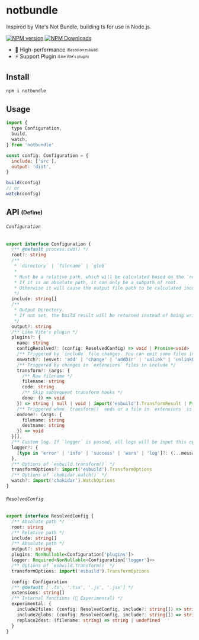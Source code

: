 # notbundle
Inspired by Vite's Not Bundle, building ts for use in Node.js.

[![NPM version](https://img.shields.io/npm/v/notbundle.svg)](https://npmjs.org/package/notbundle)
[![NPM Downloads](https://img.shields.io/npm/dm/notbundle.svg)](https://npmjs.org/package/notbundle)

- 🚀 High-performance <sub><sup>(Based on esbuild)</sup></sub>
- ⚡️ Support Plugin <sub><sup>(Like Vite's plugin)</sup></sub>

## Install

```sh
npm i notbundle
```

## Usage

```js
import {
  type Configuration,
  build,
  watch,
} from 'notbundle'

const config: Configuration = {
  include: ['src'],
  output: 'dist',
}

build(config)
// or
watch(config)
```

## API <sub><sup>(Define)</sup></sub>

###### `Configuration`

```ts
export interface Configuration {
  /** @default process.cwd() */
  root?: string
  /**
   * `directory` | `filename` | `glob`
   * 
   * Must be a relative path, which will be calculated based on the `root`.  
   * If it is an absolute path, it can only be a subpath of root.  
   * Otherwise it will cause the output file path to be calculated incorrectly.  
   */
  include: string[]
  /**
   * Output Directory.
   * If not set, the build result will be returned instead of being written to the file.
   */
  output?: string
  /** Like Vite's plugin */
  plugins?: {
    name: string
    configResolved?: (config: ResolvedConfig) => void | Promise<void>
    /** Triggered by `include` file changes. You can emit some files in this hooks. */
    onwatch?: (envet: 'add' | 'change' | 'addDir' | 'unlink' | 'unlinkDir', path: string) => void
    /** Triggered by changes in `extensions` files in include */
    transform?: (args: {
      /** Raw filename */
      filename: string
      code: string
      /** Skip subsequent transform hooks */
      done: () => void
    }) => string | null | void | import('esbuild').TransformResult | Promise<string | null | void | import('esbuild').TransformResult>
    /** Triggered when `transform()` ends or a file in `extensions` is removed */
    ondone?: (args: {
      filename: string
      destname: string
    }) => void
  }[],
  /** Custom log. If `logger` is passed, all logs will be input this option */
  logger?: {
    [type in 'error' | 'info' | 'success' | 'warn' | 'log']?: (...message: string[]) => void
  },
  /** Options of `esbuild.transform()` */
  transformOptions?: import('esbuild').TransformOptions
  /** Options of `chokidar.watch()` */
  watch?: import('chokidar').WatchOptions
}
```

###### `ResolvedConfig`

```ts
export interface ResolvedConfig {
  /** Absolute path */
  root: string
  /** Relative path */
  include: string[]
  /** Absolute path */
  output?: string
  plugins: NonNullable<Configuration['plugins']>
  logger: Required<NonNullable<Configuration['logger']>>
  /** Options of `esbuild.transform()` */
  transformOptions: import('esbuild').TransformOptions

  config: Configuration
  /** @default ['.ts', '.tsx', '.js', '.jsx'] */
  extensions: string[]
  /** Internal functions (🚨 Experimental) */
  experimental: {
    include2files: (config: ResolvedConfig, include?: string[]) => string[]
    include2globs: (config: ResolvedConfig, include?: string[]) => string[]
    replace2dest: (filename: string) => string | undefined
  }
}
```
